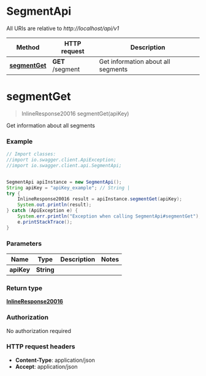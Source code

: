 # SegmentApi

All URIs are relative to *http://localhost/api/v1*

Method | HTTP request | Description
------------- | ------------- | -------------
[**segmentGet**](SegmentApi.md#segmentGet) | **GET** /segment | Get information about all segments


<a name="segmentGet"></a>
# **segmentGet**
> InlineResponse20016 segmentGet(apiKey)

Get information about all segments



### Example
```java
// Import classes:
//import io.swagger.client.ApiException;
//import io.swagger.client.api.SegmentApi;


SegmentApi apiInstance = new SegmentApi();
String apiKey = "apiKey_example"; // String | 
try {
    InlineResponse20016 result = apiInstance.segmentGet(apiKey);
    System.out.println(result);
} catch (ApiException e) {
    System.err.println("Exception when calling SegmentApi#segmentGet");
    e.printStackTrace();
}
```

### Parameters

Name | Type | Description  | Notes
------------- | ------------- | ------------- | -------------
 **apiKey** | **String**|  |

### Return type

[**InlineResponse20016**](InlineResponse20016.md)

### Authorization

No authorization required

### HTTP request headers

 - **Content-Type**: application/json
 - **Accept**: application/json

